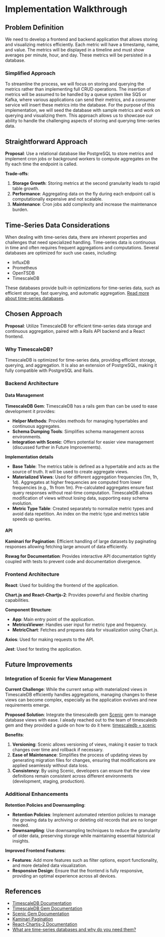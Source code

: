 
# Implementation Walkthrough

## Problem Definition

We need to develop a frontend and backend application that allows storing and visualizing metrics efficiently. Each metric will have a timestamp, name, and value. The metrics will be displayed in a timeline and must show averages per minute, hour, and day. These metrics will be persisted in a database.

### Simplified Approach

To streamline the process, we will focus on storing and querying the metrics rather than implementing full CRUD operations. The insertion of metrics will be assumed to be handled by a queue system like SQS or Kafka, where various applications can send their metrics, and a consumer service will insert these metrics into the database. For the purpose of this implementation, we will seed the database with sample metrics and work on querying and visualizing them. This approach allows us to showcase our ability to handle the challenging aspects of storing and querying time-series data.

## Straightforward Approach

**Proposal**: Use a relational database like PostgreSQL to store metrics and implement cron jobs or background workers to compute aggregates on the fly each time the endpoint is called.

**Trade-offs**:
1. **Storage Growth**: Storing metrics at the second granularity leads to rapid table growth.
2. **Performance**: Aggregating data on the fly during each endpoint call is computationally expensive and not scalable.
3. **Maintenance**: Cron jobs add complexity and increase the maintenance burden.

## Time-Series Data Considerations

When dealing with time-series data, there are inherent properties and challenges that need specialized handling. Time-series data is continuous in time and often requires frequent aggregations and computations. Several databases are optimized for such use cases, including:

- InfluxDB
- Prometheus
- OpenTSDB
- TimescaleDB

These databases provide built-in optimizations for time-series data, such as efficient storage, fast querying, and automatic aggregation. [Read more about time-series databases](https://thenewstack.io/what-are-time-series-databases-and-why-do-you-need-them/).

## Chosen Approach

**Proposal**: Utilize TimescaleDB for efficient time-series data storage and continuous aggregation, paired with a Rails API backend and a React frontend.

### Why TimescaleDB?

TimescaleDB is optimized for time-series data, providing efficient storage, querying, and aggregation. It is also an extension of PostgreSQL, making it fully compatible with PostgreSQL and Rails.

### Backend Architecture

#### Data Management

**TimescaleDB Gem**:
TimescaleDB has a rails gem than can be used to ease development it provides:
  - **Helper Methods**: Provides methods for managing hypertables and continuous aggregates.
  - **Schema Dumping Tools**: Simplifies schema management across environments.
  - **Integration with Scenic**: Offers potential for easier view management (discussed further in Future Improvements).

**Implementation details**
- **Base Table**: The metrics table is defined as a hypertable and acts as the source of truth. It will be used to create aggregate views.
- **Materialized Views**: Used for different aggregation frequencies (1m, 1h, 1d). Aggregates at higher frequencies are computed from lower frequencies (e.g., 1h from 1m). Pre-calculated aggregates ensure fast query responses without real-time computation. TimescaleDB allows modification of views without losing data, supporting easy schema evolution.
- **Metric Type Table**: Created separately to normalize metric types and avoid data repetition. An index on the metric type and metrics table speeds up queries.

#### API

**Kaminari for Pagination**:
Efficient handling of large datasets by paginating responses allowing fetching large amount of data efficiently.

**Rswag for Documentation**:
Provides interactive API documentation tightly coupled with tests to prevent code and documentation divergence.

### Frontend Architecture

**React**: Used for building the frontend of the application.

**Chart.js and React-Chartjs-2**:
Provides powerful and flexible charting capabilities.

**Component Structure**:
- **App**: Main entry point of the application.
- **MetricsViewer**: Handles user input for metric type and frequency.
- **MetricChart**: Fetches and prepares data for visualization using Chart.js.

**Axios**: Used for making requests to the API.

**Jest**: Used for testing the application.

## Future Improvements

### Integration of Scenic for View Management

**Current Challenge**:
While the current setup with materialized views in TimescaleDB efficiently handles aggregations, managing changes to these views can become complex, especially as the application evolves and new requirements emerge.

**Proposed Solution**: 
Integrate the timescaledb gem [Scenic](https://github.com/scenic-views/scenic) gem to manage database views with ease.
I aleady reached out to the team of timescaledb gem and they provided a guide on how to do it here: [timescaledb + scenic](https://github.com/jonatas/timescaledb/issues/65)

**Benefits**:
1. **Versioning**: Scenic allows versioning of views, making it easier to track changes over time and rollback if necessary.
2. **Ease of Maintenance**: Simplifies the process of updating views by generating migration files for changes, ensuring that modifications are applied seamlessly without data loss.
3. **Consistency**: By using Scenic, developers can ensure that the view definitions remain consistent across different environments (development, staging, production).

### Additional Enhancements

**Retention Policies and Downsampling**:
- **Retention Policies**: Implement automated retention policies to manage the growing data by archiving or deleting old records that are no longer needed.
- **Downsampling**: Use downsampling techniques to reduce the granularity of older data, preserving storage while maintaining essential historical insights.

**Improved Frontend Features**:
- **Features**: Add more features such as filter options, export functionality, and more detailed data visualization.
- **Responsive Design**: Ensure that the frontend is fully responsive, providing an optimal experience across all devices.

## References

- [TimescaleDB Documentation](https://docs.timescale.com/)
- [TimescaleDB Gem Documentation](https://github.com/jonatas/timescaledb)
- [Scenic Gem Documentation](https://github.com/scenic-views/scenic)
- [Kaminari Pagination](https://github.com/kaminari/kaminari)
- [React-Chartjs-2 Documentation](https://github.com/reactchartjs/react-chartjs-2)
- [What are time-series databases and why do you need them?](https://thenewstack.io/what-are-time-series-databases-and-why-do-you-need-them/)
